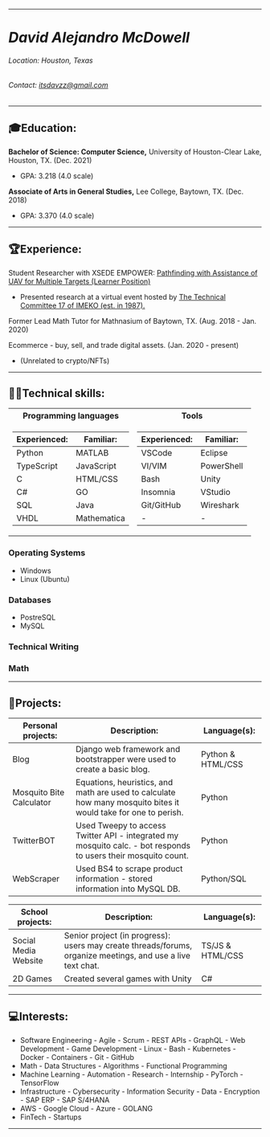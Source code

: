 


---
# __*David Alejandro McDowell*__
###### Location: Houston, Texas
###### Contact: itsdavzz@gmail.com
----
## __🎓Education:__
__Bachelor of Science: Computer Science,__ University of Houston-Clear Lake, Houston, TX. (Dec. 2021) 

 - GPA: 3.218 (4.0 scale)

__Associate of Arts in General Studies,__ Lee College, Baytown, TX. (Dec. 2018)

 - GPA: 3.370 (4.0 scale)
----


## __🏆Experience:__
Student Researcher with XSEDE EMPOWER: [Pathfinding with Assistance of UAV for Multiple Targets (Learner Position)](http://computationalscience.org/xsede-empower/positions/337)

- Presented research at a virtual event hosted by [The Technical Committee 17 of IMEKO (est. in 1987).](https://imeko.org/index.php/tc17-homepage) 

Former Lead Math Tutor for Mathnasium of Baytown, TX. (Aug. 2018 - Jan. 2020)

Ecommerce - buy, sell, and trade digital assets. (Jan. 2020 - present)

- (Unrelated to crypto/NFTs)
----

## __👨‍💻Technical skills:__


<table>
<tr><th>Programming languages</th><th>Tools</th></tr>
<tr><td>

| __Experienced:__  | __Familiar:__ |
| ----------------  | ------------  |
| Python            | MATLAB        |
| TypeScript        | JavaScript    |
| C                 | HTML/CSS      |
| C#                | GO            |
| SQL               | Java          |
| VHDL              | Mathematica   |

</td><td>

| __Experienced:__  | __Familiar:__  |
| ----------------  | ------------   |
| VSCode            | Eclipse        |
| VI/VIM            | PowerShell     |
| Bash              | Unity          |
| Insomnia          | VStudio        |
| Git/GitHub        | Wireshark      |
|         -         |       -        |


</td></tr> </table>


  ### __Operating Systems__
  - Windows
  - Linux (Ubuntu)
  ### __Databases__
  - PostreSQL
  - MySQL

  ### __Technical Writing__
  ### __Math__
----


## __📑Projects:__
  |        __Personal projects:__      |                                            __Description:__                                                     | __Language(s):__   |
  | --------------------------------- | -------------------------------------------------------------------------------------------------------------- | ----------------- | 
  | Blog                              | Django web framework and bootstrapper were used to create a basic blog.                                        | Python & HTML/CSS |
  | Mosquito Bite Calculator | Equations, heuristics, and math are used to calculate how many mosquito bites it would take for one to perish.          | Python            |
  | TwitterBOT | Used Tweepy to access Twitter API - integrated my mosquito calc. - bot responds to users their mosquito count.                        | Python            |
  | WebScraper | Used BS4 to scrape product information - stored information into MySQL DB. | Python/SQL | 


  | __School projects:__  |                                                 __Description:__                                                     | __Language(s):__  |
  | ---------------------| ------------------------------------------------------------------------------------------------------------------- | ---------------  | 
  | Social Media Website | Senior project (in progress):  users may create threads/forums, organize meetings, and use a live text chat.        | TS/JS & HTML/CSS |
  | 2D Games             | Created several games with Unity                                                                                    | C#               |
----

## __💻Interests:__
- Software Engineering - Agile - Scrum - REST APIs - GraphQL - Web Development - Game Development - Linux - Bash - Kubernetes - Docker - Containers - Git - GitHub
- Math -  Data Structures - Algorithms - Functional Programming
- Machine Learning - Automation - Research - Internship - PyTorch - TensorFlow
- Infrastructure - Cybersecurity - Information Security - Data - Encryption - SAP ERP - SAP S/4HANA
- AWS - Google Cloud - Azure - GOLANG
- FinTech - Startups
----

